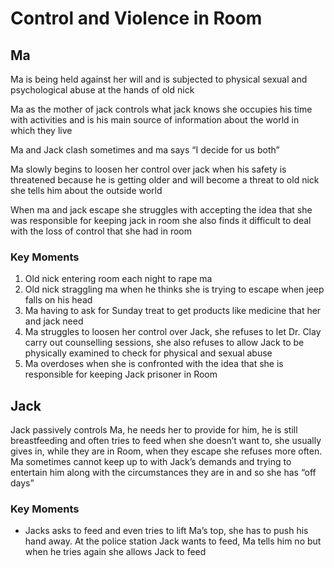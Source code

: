 # Control and Violence in Room

## Ma

Ma is being held against her will and is subjected to physical sexual and psychological abuse at the hands of old nick

Ma as the mother of jack controls what jack knows she occupies his time with activities and is his main source of information about the world in which they live

Ma and Jack clash sometimes and ma says “I decide for us both”

Ma slowly begins to loosen her control over jack when his safety is threatened because he is getting older and will become a threat to old nick she tells him about the outside world

When ma and jack escape she struggles with accepting the idea that she was responsible for keeping jack in room she also finds it difficult to deal with the loss of control that she had in room

### Key Moments

1. Old nick entering room each night to rape ma
2. Old nick straggling ma when he thinks she is trying to escape when jeep falls on his head
3. Ma having to ask for Sunday treat to get products like medicine that her and jack need
4. Ma struggles to loosen her control over Jack, she refuses to let Dr. Clay carry out counselling sessions, she also refuses to allow Jack to be physically examined to check for physical and sexual abuse
5. Ma overdoses when she is confronted with the idea that she is responsible for keeping Jack prisoner in Room

## Jack

Jack passively controls Ma, he needs her to provide for him, he is still breastfeeding and often tries to feed when she doesn’t want to, she usually gives in, while they are in Room, when they escape she refuses more often. Ma sometimes cannot keep up to with Jack’s demands and trying to entertain him along with the circumstances they are in and so she has “off days”

### Key Moments

- Jacks asks to feed and even tries to lift Ma’s top, she has to push his hand away. At the police station Jack wants to feed, Ma tells him no but when he tries again she allows Jack to feed